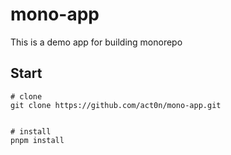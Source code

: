 # mono-app

This is a demo app for building monorepo

## Start

```shell
# clone
git clone https://github.com/act0n/mono-app.git


# install
pnpm install
```




